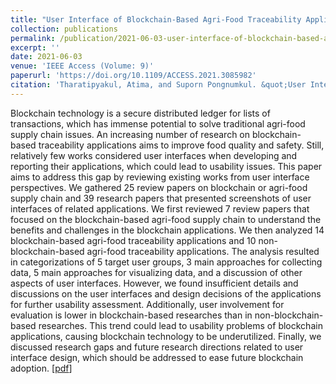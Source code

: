 ```yaml
---
title: "User Interface of Blockchain-Based Agri-Food Traceability Applications: A Review"
collection: publications
permalink: /publication/2021-06-03-user-interface-of-blockchain-based-agri-food
excerpt: ''
date: 2021-06-03
venue: 'IEEE Access (Volume: 9)'
paperurl: 'https://doi.org/10.1109/ACCESS.2021.3085982'
citation: 'Tharatipyakul, Atima, and Suporn Pongnumkul. &quot;User Interface of Blockchain-based Agri-Food Traceability Applications: A Review.&quot; <i>IEEE Access</i> (2021).'
---
```

Blockchain technology is a secure distributed ledger for lists of transactions, which has immense potential to solve traditional agri-food supply chain issues. An increasing number of research on blockchain-based traceability applications aims to improve food quality and safety. Still, relatively few works considered user interfaces when developing and reporting their applications, which could lead to usability issues. This paper aims to address this gap by reviewing existing works from user interface perspectives. We gathered 25 review papers on blockchain or agri-food supply chain and 39 research papers that presented screenshots of user interfaces of related applications. We first reviewed 7 review papers that focused on the blockchain-based agri-food supply chain to understand the benefits and challenges in the blockchain applications. We then analyzed 14 blockchain-based agri-food traceability applications and 10 non-blockchain-based agri-food traceability applications. The analysis resulted in categorizations of 5 target user groups, 3 main approaches for collecting data, 5 main approaches for visualizing data, and a discussion of other aspects of user interfaces. However, we found insufficient details and discussions on the user interfaces and design decisions of the applications for further usability assessment. Additionally, user involvement for evaluation is lower in blockchain-based researches than in non-blockchain-based researches. This trend could lead to usability problems of blockchain applications, causing blockchain technology to be underutilized. Finally, we discussed research gaps and future research directions related to user interface design, which should be addressed to ease future blockchain adoption. [[pdf](https://ieeexplore.ieee.org/document/9446073)]
